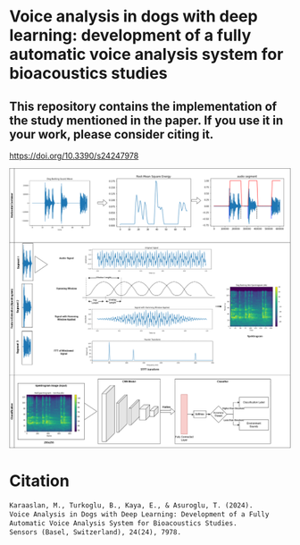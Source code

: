 # Voice analysis in dogs with deep learning: development of a fully automatic voice analysis system for bioacoustics studies

## This repository contains the implementation of the study mentioned in the paper. If you use it in your work, please consider citing it.
https://doi.org/10.3390/s24247978 


![fully-automatic-sound-classification](https://github.com/mkaraaslan-dev/fully-automatic-voice-analysis-system/blob/main/figures/fully-automatic-sound-classification-rev-fully-automatic-sound-classification.drawio.png)



# Citation
```
Karaaslan, M., Turkoglu, B., Kaya, E., & Asuroglu, T. (2024).
Voice Analysis in Dogs with Deep Learning: Development of a Fully Automatic Voice Analysis System for Bioacoustics Studies.
Sensors (Basel, Switzerland), 24(24), 7978.
```
